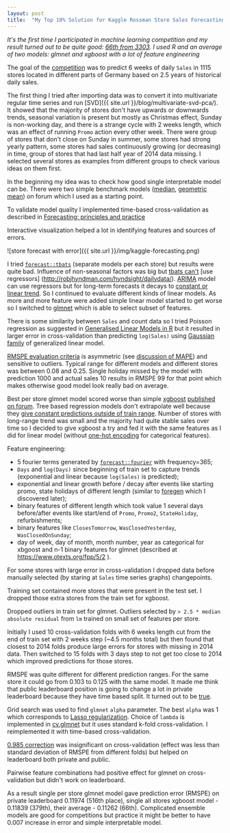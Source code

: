 ```yaml
---
layout: post
title:  "My Top 10% Solution for Kaggle Rossman Store Sales Forecasting Competition"
---
```


_It's the first time I participated in machine learning competition and my result turned out to be quite good: [66th from 3303](https://www.kaggle.com/mabrek/results). I used R and an average of two models: glmnet and xgboost with a lot of feature engineering_

The goal of the [competition](https://www.kaggle.com/c/rossmann-store-sales) was to predict 6 weeks of daily `Sales` in 1115 stores located in different parts of Germany based on 2.5 years of historical daily sales.

The first thing I tried after importing data was to convert it into multivariate regular time series and run [SVD]({{ site.url }}/blog/multivariate-svd-pca/). It showed that the majority of stores don't have upwards or downwards trends, seasonal variation is present but mostly as Christmas effect, Sunday is non-working day, and there is a strange cycle with 2 weeks length, which was an effect of running `Promo` action every other week. There were group of stores that don't close on Sunday in summer, some stores had strong yearly pattern, some stores had sales continuously growing (or decreasing) in time, group of stores that had last half year of 2014 data missing. I selected several stores as examples from different groups to check various ideas on them first.

In the beginning my idea was to check how good single interpretable model can be. There were two simple benchmark models ([median](https://www.kaggle.com/shearerp/rossmann-store-sales/interactive-sales-visualization), [geometric mean](https://www.kaggle.com/shearerp/rossmann-store-sales/store-dayofweek-promo-0-13952)) on forum which I used as a starting point.

To validate model quality I implemented time-based cross-validation as described in [Forecasting: principles and practice](https://www.otexts.org/fpp/2/5)

Interactive visualization helped a lot in identifying features and sources of errors.

![store forecast with error]({{ site.url }}/img/kaggle-forecasting.png)

I tried [`forecast::tbats`](http://www.inside-r.org/packages/cran/forecast/docs/tbats) (separate models per each store) but results were quite bad. Influence of non-seasonal factors was big but [tbats can't](http://robjhyndman.com/hyndsight/tbats-with-regressors/) [use regressors] (http://robjhyndman.com/hyndsight/dailydata/). [ARIMA](http://www.inside-r.org/packages/cran/forecast/docs/auto.arima) model can use regressors but for long-term forecasts it decays to [constant or linear trend](https://www.otexts.org/fpp/8/5). So I continued to evaluate different kinds of linear models. As more and more feature were added simple linear model started to get worse so I switched to [glmnet](http://www.inside-r.org/packages/cran/glmnet/docs/glmnet) which is able to select subset of features.

There is some similarity between `Sales` and count data so I tried Poisson regression as suggested in [Generalised Linear Models in R](http://www.magesblog.com/2015/08/generalised-linear-models-in-r.html) but it resulted in larger error in cross-validation than predicting `log(Sales)` using [Gaussian family](https://cran.r-project.org/web/packages/glmnet/vignettes/glmnet_beta.html#lin) of generalized linear model.

[RMSPE evaluation criteria](https://www.kaggle.com/c/rossmann-store-sales/details/evaluation) is asymmetric (see [discussion of MAPE](https://www.otexts.org/fpp/2/5)) and sensitive to outliers. Typical range for different models and different stores was between 0.08 and 0.25. Single holiday missed by the model with prediction 1000 and actual sales 10 results in RMSPE 99 for that point which makes otherwise good model look really bad on average.

Best per store glmnet model scored worse than simple [xgboost](https://github.com/dmlc/xgboost) [published on forum](https://www.kaggle.com/abhilashawasthi/rossmann-store-sales/xgb-rossmann/run/86608). Tree based regression models don't extrapolate well because they [give constant predictions outside of train range](https://www.kaggle.com/forums/f/15/kaggle-forum/t/6609/why-does-extrapolating-a-sine-curve-via-a-randomforest-gives-a-straight). Number of stores with long-range trend was small and the majority had quite stable sales over time so I decided to give xgboost a try and fed it with the same features as I did for linear model (without [one-hot encoding](https://en.wikipedia.org/wiki/One-hot) for categorical features).

Feature engineering:

 - 5 fourier terms generated by [`forecast::fourier`](http://www.inside-r.org/packages/cran/forecast/docs/fourier) with frequency=365;
 - `Days` and `log(Days)` since beginning of train set to capture trends (exponential and linear because `log(Sales)` is predicted);
 - exponential and linear growth before / decay after events like starting promo, state holidays of different length (similar to [foregen](https://github.com/republicwireless-open/foregen) which I discovered later);
 - binary features of different length which took value 1 several days before/after events like start/end of `Promo`, `Promo2`, `StateHoliday`, refurbishments;
 - binary features like `ClosesTomorrow`, `WasClosedYesterday`, `WasClosedOnSunday`;
 - day of week, day of month, month number, year as categorical for xbgoost and n-1 binary features for glmnet (described at https://www.otexts.org/fpp/5/2 ).

For some stores with large error in cross-validation I dropped data before manually selected (by staring at `Sales` time series graphs) changepoints.

Training set contained more stores that were present in the test set. I dropped those extra stores from the train set for xgboost.

Dropped outliers in train set for glmnet. Outliers selected by `> 2.5 * median absolute residual` from `lm` trained on small set of features per store.

Initially I used 10 cross-validation folds with 6 weeks length cut from the end of train set with 2 weeks step (~4.5 months total) but then found that closest to 2014 folds produce large errors for stores with missing in 2014 data. Then switched to 15 folds with 3 days step to not get too close to 2014 which improved predictions for those stores.

RMSPE was quite different for different prediction ranges. For the same store it could go from 0.103 to 0.125 with the same model. It made me think that public leaderboard position is going to change a lot in private leaderboard because they have time based split. It turned out to be [true](https://www.kaggle.com/c/rossmann-store-sales/forums/t/17898/leaderboard-shakeup).

Grid search was used to find `glmnet` `alpha` parameter. The best `alpha` was 1 which corresponds to [Lasso  regularization](https://en.wikipedia.org/wiki/Least_squares#Lasso_method). Choice of `lambda` is implemented in [cv.glmnet](http://www.inside-r.org/packages/cran/glmnet/docs/cv.glmnet) but it uses standard k-fold cross-validation. I reimplemented it with time-based cross-validation.

[0.985 correction](https://www.kaggle.com/c/rossmann-store-sales/forums/t/17601/correcting-log-sales-prediction-for-rmspe/99643#post99643) was insignificant on cross-validation (effect was less than standard deviation of RMSPE from different folds) but helped on leaderboard both private and public.

Pairwise feature combinations had positive effect for glmnet on cross-validation but didn't work on leaderboard.

As a result single per store glmnet model gave prediction error (RMSPE) on private leaderboard 0.11974 (516th place), single all stores xgboost model - 0.11839 (379th), their average - 0.11262 (66th). Complicated ensemble models are good for competitions but practice it might be better to have 0.007 increase in error and simple interpretable model.
